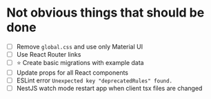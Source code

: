 # Not obvious things that should be done

- [ ] Remove `global.css` and use only Material UI
- [ ] Use React Router links
- [ ] ⭐ Create basic migrations with example data
- [ ] Update props for all React components
- [ ] ESLint error `Unexpected key "deprecatedRules" found.`
- [ ] NestJS watch mode restart app when client tsx files are changed